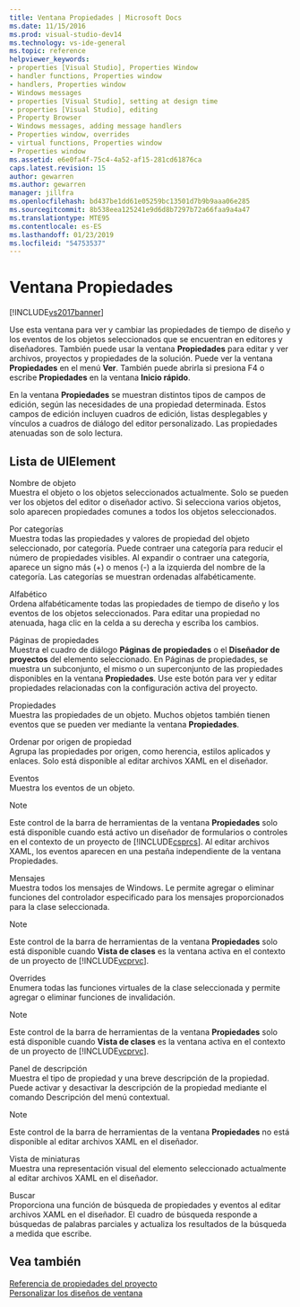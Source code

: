 ```yaml
---
title: Ventana Propiedades | Microsoft Docs
ms.date: 11/15/2016
ms.prod: visual-studio-dev14
ms.technology: vs-ide-general
ms.topic: reference
helpviewer_keywords:
- properties [Visual Studio], Properties Window
- handler functions, Properties window
- handlers, Properties window
- Windows messages
- properties [Visual Studio], setting at design time
- properties [Visual Studio], editing
- Property Browser
- Windows messages, adding message handlers
- Properties window, overrides
- virtual functions, Properties window
- Properties window
ms.assetid: e6e0fa4f-75c4-4a52-af15-281cd61876ca
caps.latest.revision: 15
author: gewarren
ms.author: gewarren
manager: jillfra
ms.openlocfilehash: bd437be1dd61e05259bc13501d7b9b9aaa06e285
ms.sourcegitcommit: 8b538eea125241e9d6d8b7297b72a66faa9a4a47
ms.translationtype: MTE95
ms.contentlocale: es-ES
ms.lasthandoff: 01/23/2019
ms.locfileid: "54753537"
---
```

# <a name="properties-window"></a>Ventana Propiedades
[!INCLUDE[vs2017banner](../../includes/vs2017banner.md)]

  
Use esta ventana para ver y cambiar las propiedades de tiempo de diseño y los eventos de los objetos seleccionados que se encuentran en editores y diseñadores. También puede usar la ventana **Propiedades** para editar y ver archivos, proyectos y propiedades de la solución. Puede ver la ventana **Propiedades** en el menú **Ver**. También puede abrirla si presiona F4 o escribe **Propiedades** en la ventana **Inicio rápido**.  
  
 En la ventana **Propiedades** se muestran distintos tipos de campos de edición, según las necesidades de una propiedad determinada. Estos campos de edición incluyen cuadros de edición, listas desplegables y vínculos a cuadros de diálogo del editor personalizado. Las propiedades atenuadas son de solo lectura.  
  
## <a name="uielement-list"></a>Lista de UIElement  
 Nombre de objeto  
 Muestra el objeto o los objetos seleccionados actualmente. Solo se pueden ver los objetos del editor o diseñador activo. Si selecciona varios objetos, solo aparecen propiedades comunes a todos los objetos seleccionados.  
  
 Por categorías  
 Muestra todas las propiedades y valores de propiedad del objeto seleccionado, por categoría. Puede contraer una categoría para reducir el número de propiedades visibles. Al expandir o contraer una categoría, aparece un signo más (+) o menos (-) a la izquierda del nombre de la categoría. Las categorías se muestran ordenadas alfabéticamente.  
  
 Alfabético  
 Ordena alfabéticamente todas las propiedades de tiempo de diseño y los eventos de los objetos seleccionados. Para editar una propiedad no atenuada, haga clic en la celda a su derecha y escriba los cambios.  
  
 Páginas de propiedades  
 Muestra el cuadro de diálogo **Páginas de propiedades** o el **Diseñador de proyectos** del elemento seleccionado. En Páginas de propiedades, se muestra un subconjunto, el mismo o un superconjunto de las propiedades disponibles en la ventana **Propiedades**. Use este botón para ver y editar propiedades relacionadas con la configuración activa del proyecto.  
  
 Propiedades  
 Muestra las propiedades de un objeto. Muchos objetos también tienen eventos que se pueden ver mediante la ventana **Propiedades**.  
  
 Ordenar por origen de propiedad  
 Agrupa las propiedades por origen, como herencia, estilos aplicados y enlaces. Solo está disponible al editar archivos XAML en el diseñador.  
  
 Eventos  
 Muestra los eventos de un objeto.  
  
> [!NOTE]
>  Este control de la barra de herramientas de la ventana **Propiedades** solo está disponible cuando está activo un diseñador de formularios o controles en el contexto de un proyecto de [!INCLUDE[csprcs](../../includes/csprcs-md.md)]. Al editar archivos XAML, los eventos aparecen en una pestaña independiente de la ventana Propiedades.  
  
 Mensajes  
 Muestra todos los mensajes de Windows. Le permite agregar o eliminar funciones del controlador especificado para los mensajes proporcionados para la clase seleccionada.  
  
> [!NOTE]
>  Este control de la barra de herramientas de la ventana **Propiedades** solo está disponible cuando **Vista de clases** es la ventana activa en el contexto de un proyecto de [!INCLUDE[vcprvc](../../includes/vcprvc-md.md)].  
  
 Overrides  
 Enumera todas las funciones virtuales de la clase seleccionada y permite agregar o eliminar funciones de invalidación.  
  
> [!NOTE]
>  Este control de la barra de herramientas de la ventana **Propiedades** solo está disponible cuando **Vista de clases** es la ventana activa en el contexto de un proyecto de [!INCLUDE[vcprvc](../../includes/vcprvc-md.md)].  
  
 Panel de descripción  
 Muestra el tipo de propiedad y una breve descripción de la propiedad. Puede activar y desactivar la descripción de la propiedad mediante el comando Descripción del menú contextual.  
  
> [!NOTE]
>  Este control de la barra de herramientas de la ventana **Propiedades** no está disponible al editar archivos XAML en el diseñador.  
  
 Vista de miniaturas  
 Muestra una representación visual del elemento seleccionado actualmente al editar archivos XAML en el diseñador.  
  
 Buscar  
 Proporciona una función de búsqueda de propiedades y eventos al editar archivos XAML en el diseñador. El cuadro de búsqueda responde a búsquedas de palabras parciales y actualiza los resultados de la búsqueda a medida que escribe.  
  
## <a name="see-also"></a>Vea también  
 [Referencia de propiedades del proyecto](../../ide/reference/project-properties-reference.md)   
 [Personalizar los diseños de ventana](../../ide/customizing-window-layouts-in-visual-studio.md)
